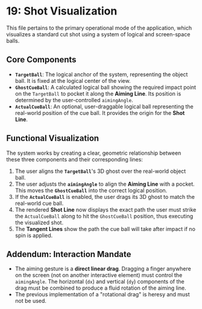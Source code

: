 # 19: Shot Visualization

This file pertains to the primary operational mode of the application, which visualizes a standard cut shot using a system of logical and screen-space balls.
## Core Components

* **`TargetBall`**: The logical anchor of the system, representing the object ball. It is fixed at the logical center of the view.
* **`GhostCueBall`**: A calculated logical ball showing the required impact point on the `TargetBall` to pocket it along the **Aiming Line**. Its position is determined by the user-controlled `aimingAngle`.
* **`ActualCueBall`**: An optional, user-draggable logical ball representing the real-world position of the cue ball. It provides the origin for the **Shot Line**.

## Functional Visualization

The system works by creating a clear, geometric relationship between these three components and their corresponding lines:

1.  The user aligns the **`TargetBall`**'s 3D ghost over the real-world object ball.
2.  The user adjusts the **`aimingAngle`** to align the **Aiming Line** with a pocket. This moves the **`GhostCueBall`** into the correct logical position.
3.  If the **`ActualCueBall`** is enabled, the user drags its 3D ghost to match the real-world cue ball.
4.  The rendered **Shot Line** now displays the exact path the user must strike the `ActualCueBall` along to hit the `GhostCueBall` position, thus executing the visualized shot.
5.  The **Tangent Lines** show the path the cue ball will take after impact if no spin is applied.
## Addendum: Interaction Mandate

* The aiming gesture is a **direct linear drag**. Dragging a finger anywhere on the screen (not on another interactive element) must control the `aimingAngle`. The horizontal (`dx`) and vertical (`dy`) components of the drag must be combined to produce a fluid rotation of the aiming line.
* The previous implementation of a "rotational drag" is heresy and must not be used.